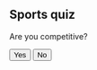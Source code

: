 <h2>Sports quiz</h2>
<div id="question1">
<p>Are you competitive?</p>
<button onclick="answer(true)">Yes</button>
<button onclick="answer(false)">No</button>
</div>
<div id="question2" style="display: none">
<p>Do you want to play with a ball?</p>
<button onclick="answer(true)">Yes</button>
<button onclick="answer(false)">No</button>
</div>
<div id="question3" style="display: none">
<p>Do you like contact sports?</p>
<button onclick="answer(true)">Yes</button>
<button onclick="answer(false)">No</button>
</div>
<div id="question4" style="display: none">
<p>Do you want to play outside?</p>
<button onclick="answer(true)">Yes</button>
<button onclick="answer(false)">No</button>
</div>
<div id="question5" style="display: none">
<p>Do you want to play on a team?</p>
<button onclick="answer(true)">Yes</button>
<button onclick="answer(false)">No</button>
</div>
<div id="question6" style="display: none">
<p>Do you want your sport to involve running?</p>
<button onclick="answer(true)">Yes</button>
<button onclick="answer(false)">No</button>
</div>
<div id="result" style="display: none"></div>












<script>
// sports list
var sportsList = ["basketball", "soccer", "baseball", "football", "volleyball", "running", "swimming", "gymnastics", "tennis", "track and field", "golf", "bowling", "frisbee", "hiking", "yoga", "meditation", "ultimate frisbee", "beach volleyball", "indoor soccer", "indoor volleyball", "indoor track and field", "rock climbing", "camping", "rugby", "hockey", "lacrosse", "wrestling", "flag football", "touch football"];
// sets what question you are one
var currentQuestion = 1;
// Array for the answer to the questions
var answers = [];
// function for the questions
function answer(response) {
  // finds what answer it is on and hids it or unhides it
  answers[currentQuestion - 1] = response;
  document.getElementById("question" + currentQuestion).style.display = "none";
  currentQuestion++;
  if(currentQuestion <= 6) {
    document.getElementById("question" + currentQuestion).style.display = "block";
  } else {
    removeSports(answers[0], answers[1], answers[2], answers[3], answers[4], answers[5]);
    document.getElementById("result").style.display = "block";
    document.getElementById("result").innerHTML = "Based on your answers, we recommend the following sports: " + sportsList.join(", ");
  }
}




// function to remove sports from the list
function removeSports(isCompetitive, wantsBall, likesContact, wantsOutside, wantsTeam, wantsRunning) {
if (!isCompetitive) {
  // Using the array that the user has made uses the ! as a sort of not operator and makes a sport function inside the filter to either exlucde or keep sports
  sportsList = sportsList.filter(sport => sport !== "basketball" && sport !== "soccer" && sport !== "baseball" && sport !== "football" && sport !== "volleyball" && sport !== "running" && sport !== "swimming" && sport !== "gymnastics" && sport !== "tennis" && sport !== "track and field" && sport !== "rugby" && sport !== "hockey" && sport !== "lacrosse" && sport !== "wrestling" );
}
// Goes through the same process for the rest of the if statments
if (!wantsBall) {
  sportsList = sportsList.filter(sport => sport !== "basketball" && sport !== "soccer" && sport !== "baseball" && sport !== "football" && sport !== "volleyball" && sport !== "golf" && sport !== "bowling" && sport !== "frisbee" );
}
if (!likesContact) {
  sportsList = sportsList.filter(sport => sport !== "football" && sport !== "rugby" && sport !== "hockey" && sport !== "lacrosse" && sport !== "wrestling" );
}
if (!wantsOutside) {
  sportsList = sportsList.filter(sport => sport !== "soccer" && sport !== "baseball" && sport !== "football" && sport !== "ultimate frisbee" && sport !== "beach volleyball" && sport !== "hiking" && sport !== "rock climbing" && sport !== "camping" );
}
if (!wantsTeam) {
  sportsList = sportsList.filter(sport => sport !== "basketball" && sport !== "soccer" && sport !== "baseball" && sport !== "football" && sport !== "volleyball" && sport !== "bowling" && sport !== "frisbee" && sport !== "ultimate frisbee" && sport !== "beach volleyball" && sport !== "indoor soccer" && sport !== "indoor volleyball" && sport !== "rugby" && sport !== "hockey" && sport !== "flag football" && sport !== "touch football" && sport !== "lacrosse");
}
if (!wantsRunning) {
  sportsList = sportsList.filter(sport => sport !== "basketball" && sport !== "soccer" && sport !== "baseball" && sport !== "football" && sport !== "running" && sport !== "track and field" && sport !== "frisbee" && sport !== "ultimate frisbee" && sport !== "indoor soccer" && sport !== "indoor track and field" && sport !== "rugby" && sport !== "lacrosse" && sport !== "flag football" && sport !== "touch football");
}
}
// The result of the function
document.getElementById("result").innerHTML = "Based on your answers, we recommend the following sports: " + sportsList.join(", ");

</script>





